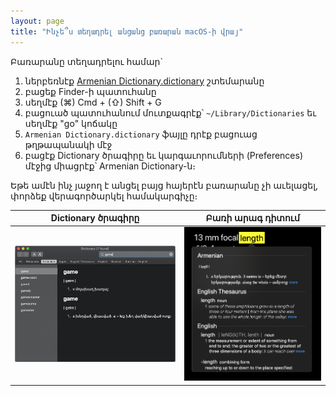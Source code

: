 ```yaml
---
layout: page
title: "Ինչե՞ս տեղադրել անցանց բառարան macOS-ի վրայ"
---
```


Բառարանը տեղադրելու համար`

1. ներբեռնէք [Armenian Dictionary.dictionary](https://github.com/tigransimonyan/macos-english-armenian-dictionary/archive/master.zip) շտեմարանը
2. բացեք Finder-ի պատուհանը
3. սեղմէք (⌘) Cmd + (⇧) Shift + G 
4. բացուած պատուհանում մուտքագրէք՝ ``~/Library/Dictionaries`` եւ սեղմէք "go" կոճակը
3. ``Armenian Dictionary.dictionary`` ֆայլը դրէք բացուաց թղթապանակի մէջ
5. բացէք Dictionary ծրագիրը եւ կարգաւորումների (Preferences) մէջից միացրէք՝ Armenian Dictionary-ն։

Եթե ամէն ինչ յաջող է անցել բայց հայերէն բառարանը չի աւելացել, փորձեք վերագործարկել համակարգիչը։

Dictionary ծրագիրը | Բառի արագ դիտում
------------ | -------------
![Image of Yaktocat](/assets/images/mac_img_1.png) | ![Image of Yaktocat](/assets/images/mac_img_2.png)
